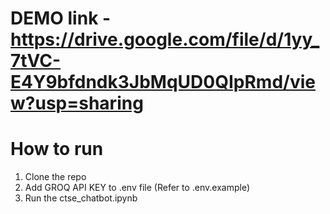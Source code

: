 # DEMO link - https://drive.google.com/file/d/1yy_7tVC-E4Y9bfdndk3JbMqUD0QIpRmd/view?usp=sharing

# How to run

1. Clone the repo <br />
2. Add GROQ API KEY to .env file (Refer to .env.example) <br />
3. Run the ctse_chatbot.ipynb <br />
